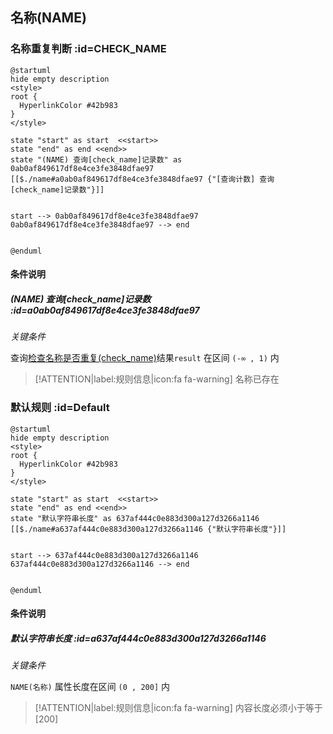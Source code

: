 ## 名称(NAME) <!-- {docsify-ignore-all} -->

   

### 名称重复判断 :id=CHECK_NAME

```plantuml
@startuml
hide empty description
<style>
root {
  HyperlinkColor #42b983
}
</style>

state "start" as start  <<start>>
state "end" as end <<end>>
state "(NAME) 查询[check_name]记录数" as 0ab0af849617df8e4ce3fe3848dfae97 [[$./name#a0ab0af849617df8e4ce3fe3848dfae97 {"[查询计数] 查询[check_name]记录数"}]]


start --> 0ab0af849617df8e4ce3fe3848dfae97 
0ab0af849617df8e4ce3fe3848dfae97 --> end 


@enduml
```

#### 条件说明

##### (NAME) 查询[check_name]记录数 :id=a0ab0af849617df8e4ce3fe3848dfae97


*关键条件*


查询[检查名称是否重复(check_name)]()结果`result` 在区间 `(-∞ , 1)` 内

> [!ATTENTION|label:规则信息|icon:fa fa-warning]
> 名称已存在



### 默认规则 :id=Default

```plantuml
@startuml
hide empty description
<style>
root {
  HyperlinkColor #42b983
}
</style>

state "start" as start  <<start>>
state "end" as end <<end>>
state "默认字符串长度" as 637af444c0e883d300a127d3266a1146 [[$./name#a637af444c0e883d300a127d3266a1146 {"默认字符串长度"}]]


start --> 637af444c0e883d300a127d3266a1146 
637af444c0e883d300a127d3266a1146 --> end 


@enduml
```

#### 条件说明

##### 默认字符串长度 :id=a637af444c0e883d300a127d3266a1146


*关键条件*


`NAME(名称)` 属性长度在区间 `(0 , 200]` 内

> [!ATTENTION|label:规则信息|icon:fa fa-warning]
> 内容长度必须小于等于[200]







